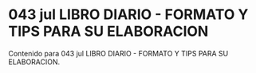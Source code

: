 # 043 jul  LIBRO DIARIO - FORMATO Y TIPS PARA SU ELABORACION

Contenido para 043 jul  LIBRO DIARIO - FORMATO Y TIPS PARA SU ELABORACION.